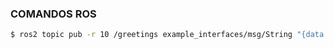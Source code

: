 ### COMANDOS ROS

```bash
$ ros2 topic pub -r 10 /greetings example_interfaces/msg/String "{data: 'Hello from terminal'}"
```

